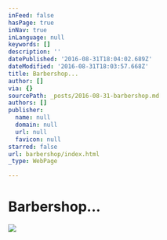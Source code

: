 ```yaml
---
inFeed: false
hasPage: true
inNav: true
inLanguage: null
keywords: []
description: ''
datePublished: '2016-08-31T18:04:02.689Z'
dateModified: '2016-08-31T18:03:57.668Z'
title: Barbershop...
author: []
via: {}
sourcePath: _posts/2016-08-31-barbershop.md
authors: []
publisher:
  name: null
  domain: null
  url: null
  favicon: null
starred: false
url: barbershop/index.html
_type: WebPage

---
```

# Barbershop...
![](https://the-grid-user-content.s3-us-west-2.amazonaws.com/2b0d1cb7-be86-4a65-bc5a-cb5765da6519.jpg)